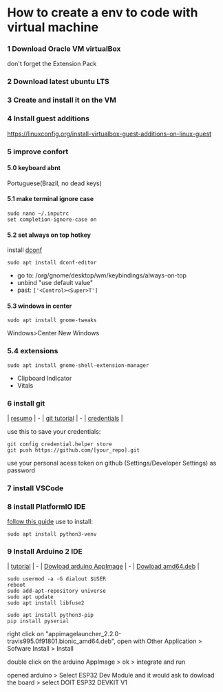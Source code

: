 # How to create a env to code with virtual machine

### 1 Download Oracle VM virtualBox 
don't forget the Extension Pack

### 2 Download latest ubuntu LTS

### 3 Create and install it on the VM

### 4 Install guest additions
https://linuxconfig.org/install-virtualbox-guest-additions-on-linux-guest

### 5 improve confort

#### 5.0 keyboard abnt

Portuguese(Brazil, no dead keys)


#### 5.1 make terminal ignore case
```
sudo nano ~/.inputrc
set completion-ignore-case on
```

#### 5.2 set always on top hotkey
install [dconf](https://fostips.com/set-always-on-top-hotkey-ubuntu-20-04/)
```
sudo apt install dconf-editor
```
 - go to: /org/gnome/desktop/wm/keybindings/always-on-top
 - unbind "use default value"
 - past: ```['<Control><Super>T']```


#### 5.3 windows in center
```
sudo apt install gnome-tweaks
```
Windows>Center New Windows

### 5.4 extensions
```
sudo apt install gnome-shell-extension-manager
```
 - Clipboard Indicator
 - Vitals



### 6 install git
| [resumo](https://rogerdudler.github.io/git-guide/index.pt_BR.html) | -
| [git tutorial](https://www.w3schools.com/git/default.asp?remote=github) | -
| [credentials](https://git-scm.com/docs/git-credential-store) |

use this to save your credentials:
```
git config credential.helper store
git push https://github.com/[your_repo].git
```
use your personal acess token on github (Settings/Developer Settings) as password
<!--- mnveMOnyUv]TV{9YVY_IV7pOx8oQ;_L}l:OS`]Z --->


### 7 install VSCode

### 8 install PlatformIO IDE
[follow this guide](https://www.youtube.com/watch?v=5edPOlQQKmo&list=PLzvRQMJ9HDiQ3OIuBWCEW6yE0S0LUWhGU&index=7)
use to install:
```
sudo apt install python3-venv
```


### 9 Install Arduino 2 IDE
| [tutorial](https://www.youtube.com/watch?v=pLrKYRsJ3Eo) | -
| [Dowload arduino AppImage](https://www.arduino.cc/en/software) | -
| [Dowload amd64.deb](https://github.com/TheAssassin/AppImageLauncher/releases) |

```
sudo usermod -a -G dialout $USER
reboot
sudo add-apt-repository universe
sudo apt update
sudo apt install libfuse2

sudo apt install python3-pip
pip install pyserial
```
right click on "appimagelauncher_2.2.0-travis995.0f91801.bionic_amd64.deb", open with Other Application > Sofware Install > Install

double click on the arduino AppImage > ok > integrate and run

opened arduino > Select ESP32 Dev Module and it would ask to dowload the board > select DOIT ESP32 DEVKIT V1






